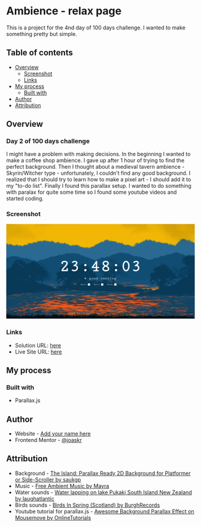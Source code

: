 # Ambience - relax page

This is a project for the 4nd day of 100 days challenge. I wanted to make something pretty but simple.

## Table of contents

- [Overview](#overview)
  - [Screenshot](#screenshot)
  - [Links](#links)
- [My process](#my-process)
  - [Built with](#built-with)
- [Author](#author)
- [Attribution](#Attribution)

## Overview

### Day 2 of 100 days challenge

I might have a problem with making decisions. In the beginning I wanted to make a coffee shop ambience. I gave up after 1 hour of trying to find the perfect background. Then I thought about a medieval tavern ambience - Skyrin/Witcher type - unfortunately, I couldn't find any good background. I realized that I should try to learn how to make a pixel art - I should add it to my "to-do list". Finally I found this parallax setup. I wanted to do something with paralax for quite some time so I found some youtube videos and started coding.

### Screenshot

![](./design/desktop-design.jpg)

### Links

- Solution URL: [here](https://github.com/joaskr/100-days-challenge/tree/main/Ambience)
- Live Site URL: [here](https://100-days-challenge-azure.vercel.app/Ambience/index.html)

## My process

### Built with

- Parallax.js

## Author

- Website - [Add your name here](https://www.your-site.com)
- Frontend Mentor - [@joaskr](https://www.frontendmentor.io/profile/joaskr)

## Attribution

- Background - [The Island: Parallax Ready 2D Background for Platformer or Side-Scroller by saukgp](https://saurabhkgp.itch.io/the-island-parallax-background-platformer-side-scroller)
- Music - [Free Ambient Music by Mayra](https://mayragandra.itch.io/freeambientmusic)
- Water sounds - [Water lapping on lake Pukaki,South Island,New Zealand by laughatlantic](https://freesound.org/people/laughatlantic/sounds/528067/)
- Birds sounds - [Birds In Spring (Scotland) by BurghRecords](https://freesound.org/people/BurghRecords/sounds/463903/)
- Youtube tutorial for parallax.js - [Awesome Background Parallax Effect on Mousemove by OnlineTutorials](https://www.youtube.com/watch?v=6xVMUo0_hu4)
